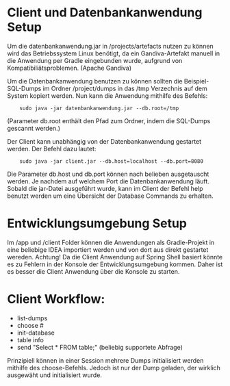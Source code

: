 # Client und Datenbankanwendung Setup

Um die datenbankanwendung.jar in /projects/artefacts nutzen zu können wird das Betriebssystem Linux benötigt, da ein Gandiva-Artefakt
manuell in die Anwendung per Gradle eingebunden wurde, aufgrund von Kompatibiliätsproblemen. (Apache Gandiva)

Um die Datenbankanwendung benutzen zu können sollten die  Beispiel-SQL-Dumps im Ordner /project/dumps in das /tmp Verzechnis auf dem
System kopiert werden. Nun kann die Anwendung mithilfe des Befehls:

		sudo java -jar datenbankanwendung.jar --db.root=/tmp


(Parameter db.root enthält den Pfad zum Ordner, indem die SQL-Dumps gescannt werden.)

Der Client kann unabhängig von der Datenbankanwendung gestartet werden. Der Befehl dazu lautet:

		sudo java -jar client.jar --db.host=localhost --db.port=8080

Die Parameter db.host und db.port können nach belieben ausgetauscht werden. Je nachdem auf welchem Port die Datenbankanwendung läuft.
Sobald die jar-Datei ausgeführt wurde, kann im Client der Befehl help benutzt werden um eine Übersicht der Database Commands zu erhalten.

# Entwicklungsumgebung Setup
Im /app und /client Folder können die Anwendungen als Gradle-Projekt in eine beliebige IDEA importiert werden und von dort aus direkt
gestartet wereden.
Achtung! Da die Client Anwendung auf Spring Shell basiert könnte es zu Fehlern in der Konsole der Entwicklungsumgebung kommen.
Daher ist es besser die Client Anwendung über die Konsole zu starten.

# Client Workflow:

- list-dumps
- choose # 
- init-database
- table info
- send "Select * FROM table;" (beliebig supportete Abfrage)

Prinzipiell können in einer Session mehrere Dumps initialisiert werden mithilfe des choose-Befehls. Jedoch ist nur der Dump geladen,
der wirklich ausgewäht und initialisiert wurde.
